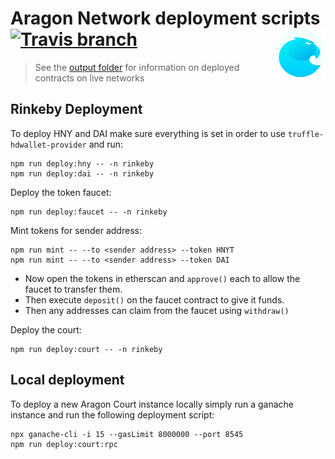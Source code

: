 # Aragon Network deployment scripts <img align="right" src=".github/assets/aragon.svg" height="80px" /> [![Travis branch](https://img.shields.io/travis/aragon/aragon-court/development.svg?style=for-the-badge)](https://travis-ci.com/aragon/aragon-court/)

> See the [output folder](./data/output) for information on deployed contracts on live networks

## Rinkeby Deployment

To deploy HNY and DAI make sure everything is set in order to use `truffle-hdwallet-provider` and run:
```
npm run deploy:hny -- -n rinkeby
npm run deploy:dai -- -n rinkeby
```

Deploy the token faucet:
```
npm run deploy:faucet -- -n rinkeby
```

Mint tokens for sender address:
```
npm run mint -- --to <sender address> --token HNYT
npm run mint -- --to <sender address> --token DAI 
```
- Now open the tokens in etherscan and `approve()` each to allow the faucet to transfer them.  
- Then execute `deposit()` on the faucet contract to give it funds.  
- Then any addresses can claim from the faucet using `withdraw()`

Deploy the court:
```
npm run deploy:court -- -n rinkeby
```


## Local deployment

To deploy a new Aragon Court instance locally simply run a ganache instance and run the following deployment script:

```
npx ganache-cli -i 15 --gasLimit 8000000 --port 8545
npm run deploy:court:rpc
```


